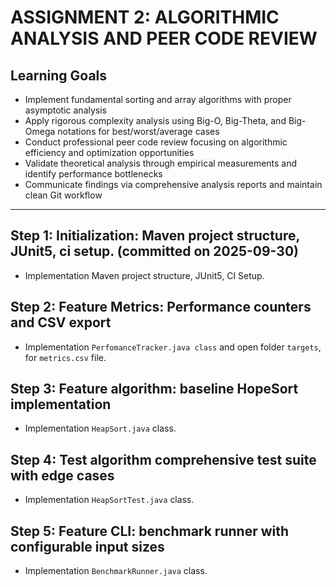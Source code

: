# ASSIGNMENT 2: ALGORITHMIC ANALYSIS AND PEER CODE REVIEW

## Learning Goals
- Implement fundamental sorting and array algorithms with proper asymptotic analysis
- Apply rigorous complexity analysis using Big-O, Big-Theta, and Big-Omega notations for
  best/worst/average cases
- Conduct professional peer code review focusing on algorithmic efficiency and optimization
  opportunities
- Validate theoretical analysis through empirical measurements and identify performance bottlenecks
- Communicate findings via comprehensive analysis reports and maintain clean Git workflow

---

## Step 1: Initialization: Maven project structure, JUnit5, ci setup. (committed on 2025-09-30)

- Implementation Maven project structure, JUnit5, CI Setup.

## Step 2: Feature Metrics: Performance counters and CSV export

- Implementation `PerfomanceTracker.java class` and open folder `targets`, for `metrics.csv` file.

## Step 3: Feature algorithm: baseline HopeSort implementation

- Implementation `HeapSort.java` class.

## Step 4: Test algorithm comprehensive test suite with edge cases

- Implementation `HeapSortTest.java` class.

## Step 5: Feature CLI: benchmark runner with configurable input sizes

- Implementation `BenchmarkRunner.java` class.